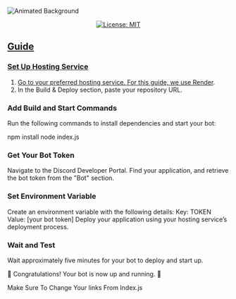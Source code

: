 ![Animated Background](https://i.imgur.com/ECZKmlO.gif)


<p align="center">
  <a href="https://opensource.org/licenses/MIT">
    <img src="https://img.shields.io/badge/License-MIT-blue?style=flat-square&logo=opensource"
      alt="License: MIT" />

## Guide

###  Set Up Hosting Service

1. Go to your preferred hosting service. For this guide, we use [Render](https://render.com/).
2. In the Build & Deploy section, paste your repository URL.


###  Add Build and Start Commands
 Run the following commands to install dependencies and start your bot:

   npm install
   node index.js

###  Get Your Bot Token
Navigate to the Discord Developer Portal.
Find your application, and retrieve the bot token from the "Bot" section.

### Set Environment Variable
Create an environment variable with the following details:
Key: TOKEN
Value: [your bot token]
Deploy your application using your hosting service’s deployment process.

### Wait and Test
Wait approximately five minutes for your bot to deploy and start up.

🎉 Congratulations! Your bot is now up and running. 🥳

Make Sure To Change Your links From Index.js